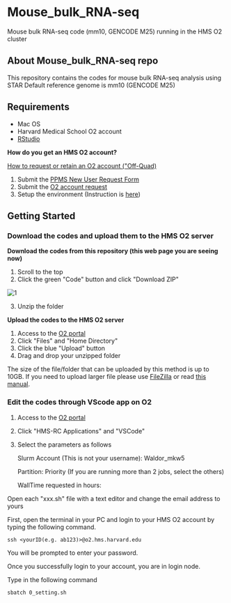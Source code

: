 # Mouse_bulk_RNA-seq
Mouse bulk RNA-seq code (mm10, GENCODE M25) running in the HMS O2 cluster

## About Mouse_bulk_RNA-seq repo

This repository contains the codes for mouse bulk RNA-seq analysis using STAR
Default reference genome is mm10 (GENCODE M25)

## Requirements

* Mac OS
* Harvard Medical School O2 account
* [RStudio](https://posit.co/download/rstudio-desktop/)

**How do you get an HMS O2 account?**

[How to request or retain an O2 account ("Off-Quad)](https://harvardmed.atlassian.net/wiki/spaces/O2/pages/1918304257/How+to+request+or+retain+an+O2+account#%E2%80%9COff-Quad%E2%80%9D-(HMS-affiliate-hospital/institution)-Labs:)

1. Submit the [PPMS New User Request Form](https://ppms.us/harvard-hms/vdoc/?cont=on&pf=11&docid=30)
2. Submit the [O2 account request](https://harvardmed.service-now.com/stat?id=service_catalog_cards&sys_id=5165e1dbdb209050b642f27139961979&sysparm_category=991a7f2edb890c10b642f2713996196a&sysparm_catcardid=a5051476db0d0c10b642f2713996198d)
3. Setup the environment (Instruction is [here](https://www.dropbox.com/scl/fi/ghvubyrevu8w2oqd3yr98/20210107_HMSO2Setting.docx?rlkey=kkeepe31hgu3dp2mt7lv8g6qe&dl=0))

## Getting Started

### Download the codes and upload them to the HMS O2 server

**Download the codes from this repository (this web page you are seeing now)**

1. Scroll to the top
2. Click the green "Code" button and click "Download ZIP"

![1](images/1.png)

3. Unzip the folder

**Upload the codes to the HMS O2 server**

1. Access to the [O2 portal](https://o2portal.rc.hms.harvard.edu)
2. Click "Files" and "Home Directory"
3. Click the blue "Upload" button
4. Drag and drop your unzipped folder

The size of the file/folder that can be uploaded by this method is up to 10GB. If you need to upload larger file please use [FileZilla](https://filezilla-project.org/) or read [this manual](https://harvardmed.atlassian.net/wiki/spaces/O2/pages/1588662157/File+Transfer#Graphical-tools).

### Edit the codes through VScode app on O2

1. Access to the [O2 portal](https://o2portal.rc.hms.harvard.edu)
2. Click "HMS-RC Applications" and "VSCode"
3. Select the parameters as follows

   Slurm Account (This is not your username): Waldor_mkw5
   
   Partition: Priority (If you are running more than 2 jobs, select the others)
   
   WallTime requested in hours: 

Open each "xxx.sh" file with a text editor and change the email address to yours


First, open the terminal in your PC and login to your HMS O2 account by typing the following command.
```
ssh <yourID(e.g. ab123)>@o2.hms.harvard.edu
```
You will be prompted to enter your password.

Once you successfully login to your account, you are in login node.

Type in the following command

```
sbatch 0_setting.sh
```


